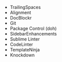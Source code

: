 - TrailingSpaces
- Alignment
- DocBlockr
- Git
- Package Control (doh)
- SidebarEnhancements
- Sublime Linter
- CodeLinter
- TemplateNinja
- Knockdown
